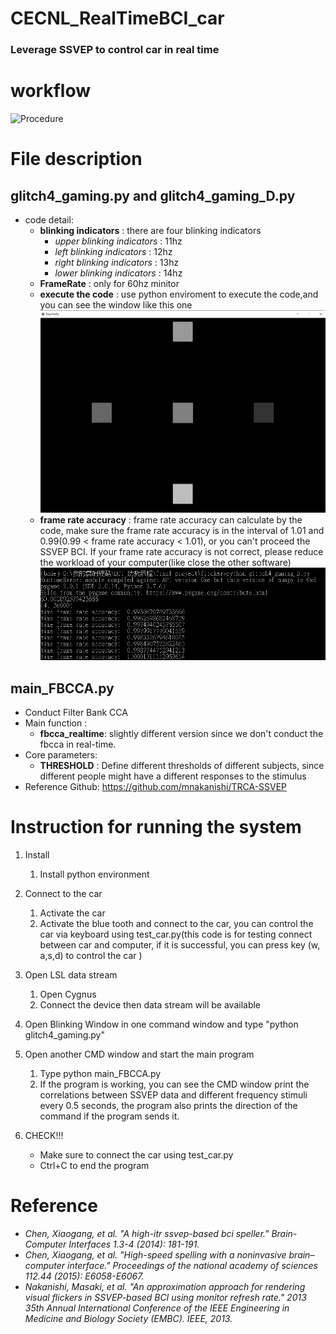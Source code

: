 
   
# CECNL_RealTimeBCI_car
### Leverage SSVEP to control car in real time

# workflow
![Procedure](./fig/Procedure.png)

# File description

## glitch4_gaming.py and glitch4_gaming_D.py

- code detail:
    - **blinking indicators** : there are four blinking indicators
        - *upper blinking indicators* : 11hz
        - *left blinking indicators* :  12hz
        - *right blinking indicators* : 13hz
        - *lower blinking indicators* : 14hz
    - **FrameRate** :  only for 60hz minitor
    - **execute the code** : use python enviroment to execute the code,and you can see the window like this one
![flicker](./fig/flicker.png)
    - **frame rate accuracy** : frame rate accuracy can calculate by the code, make sure the frame rate accuracy is in the interval of 1.01 and 0.99(0.99 < frame rate accuracy < 1.01), or you can't proceed the SSVEP BCI. If your frame rate accuracy is not correct, please reduce the workload of your computer(like close the other software)
![flicker2](./fig/flicker2.png)

## main_FBCCA.py
- Conduct Filter Bank CCA
- Main function : 
    - **fbcca_realtime**: slightly different version since we don't conduct the fbcca in real-time. 
- Core parameters: 
    - **THRESHOLD** : Define different thresholds of different subjects, since different people might have a different responses to the stimulus 
- Reference Github: https://github.com/mnakanishi/TRCA-SSVEP



# Instruction for running the system

1. Install
    1. Install python environment
2. Connect to the car
    1. Activate  the car
    2. Activate the blue tooth and connect to the car, you can control the car via keyboard using test_car.py(this code is for testing connect between car and computer, if it is successful, you can press key (w, a,s,d) to control the car )


3. Open LSL data stream
    1. Open Cygnus
    2. Connect the device then data stream will be available

4. Open Blinking Window in one command window
 and type "python glitch4_gaming.py"
5. Open another CMD window and start the main program
    1. Type python main_FBCCA.py
    2. If the program is working, you can see the CMD window print the correlations 
between SSVEP data and different frequency stimuli every 0.5 seconds, the program also prints the direction of the command if the program sends it.
6. CHECK!!!
    - Make sure to connect the car using test_car.py
    - Ctrl+C to end the program

# Reference
- *Chen, Xiaogang, et al. "A high-itr ssvep-based bci speller." Brain-Computer Interfaces 1.3-4 (2014): 181-191.*
- *Chen, Xiaogang, et al. "High-speed spelling with a noninvasive brain–computer interface." Proceedings of the national academy of sciences 112.44 (2015): E6058-E6067.*
- *Nakanishi, Masaki, et al. "An approximation approach for rendering visual flickers in SSVEP-based BCI using monitor refresh rate." 2013 35th Annual International Conference of the IEEE Engineering in Medicine and Biology Society (EMBC). IEEE, 2013.* 
